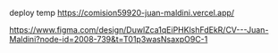 deploy temp
https://comision59920-juan-maldini.vercel.app/

https://www.figma.com/design/DuwlZca1qEiPHKlshFdEkR/CV---Juan-Maldini?node-id=2008-739&t=T01p3wasNsaxpO9C-1
